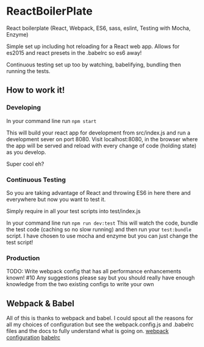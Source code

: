 # ReactBoilerPlate
React boilerplate (React, Webpack, ES6, sass, eslint, Testing with Mocha, Enzyme)

Simple set up including hot reloading for a React web app. Allows for es2015 and react presets in the .babelrc so es6 away!

Continuous testing set up too by watching, babelifying, bundling then running the tests.

## How to work it!

### Developing

In your command line run ```npm start```

This will build your react app for development from src/index.js and run a development sever on port 8080. Visit localhost:8080, in the browser where the app will be served and reload with every change of code (holding state) as you develop.

Super cool eh?

### Continuous Testing

So you are taking advantage of React and throwing ES6 in here there and everywhere but now you want to test it.

Simply require in all your test scripts into test/index.js

In your command line run ```npm run dev:test``` This will watch the code, bundle the test code (caching so no slow running) and then run your ```test:bundle``` script. I have chosen to use mocha and enzyme but you can just change the test script!

### Production

TODO: Write webpack config that has all performance enhancements known! #10
Any suggestions please say but you should really have enough knowledge from the two existing configs to write your own

## Webpack & Babel

All of this is thanks to webpack and babel. I could spout all the reasons for all my choices of configuration but see the webpack.config.js and .babelrc files and the docs to fully understand what is going on.
[webpack configuration](https://webpack.github.io/docs/configuration.html)
[babelrc](https://babeljs.io/docs/usage/babelrc/)
